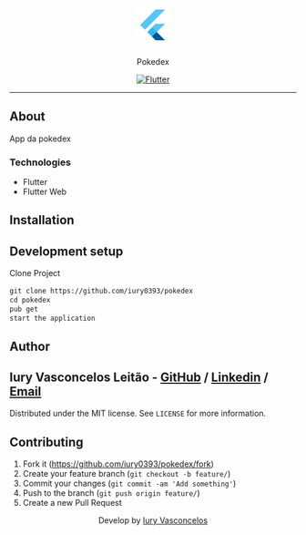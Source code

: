 <h1 align="center"><img src="./assets/flutter-logo.png" alt="Flutter" /></h1>
<p align="center">Pokedex</p>
<p align="center">
  <a href="https://flutter.dev/">
    <img src="https://img.shields.io/badge/Flutter-CP-blue?style=plastic&logo=Flutter" alt="Flutter" />
  </a>
</p>

---

## About

App da pokedex

### Technologies

<ul>
    <li>Flutter</li>
    <li>Flutter Web</li>
</ul>

## Installation

## Development setup

Clone Project

```git
git clone https://github.com/iury0393/pokedex
cd pokedex
pub get
start the application
```

## Author

## Iury Vasconcelos Leitão - [GitHub](https://github.com/iury0393) / [Linkedin](https://www.linkedin.com/in/iury-vasconcelos-dev/) / [Email](mailto:iury0393@gmail.com)

Distributed under the MIT license. See `LICENSE` for more information.

## Contributing

1. Fork it (<https://github.com/iury0393/pokedex/fork>)
2. Create your feature branch (`git checkout -b feature/`)
3. Commit your changes (`git commit -am 'Add something'`)
4. Push to the branch (`git push origin feature/`)
5. Create a new Pull Request

<p align="center">Develop by <a href="https://github.com/iury0393">Iury Vasconcelos</a></p>